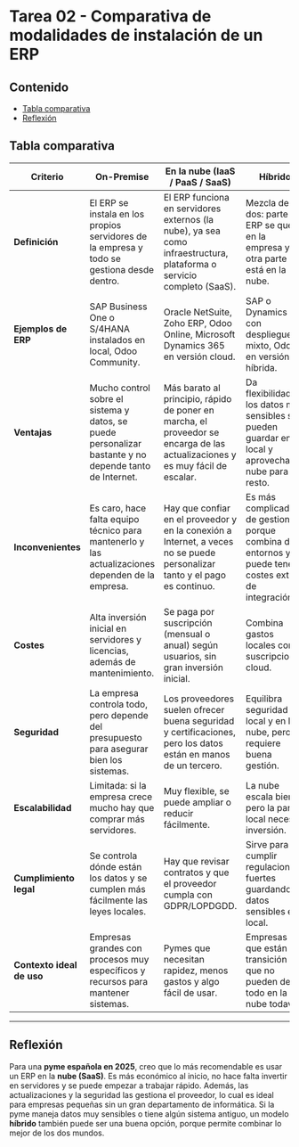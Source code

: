 # Tarea 02 - Comparativa de modalidades de instalación de un ERP

## Contenido 
- [Tabla comparativa](#tabla-comparativa)
- [Reflexión](#reflexión)

## Tabla comparativa

| Criterio | On-Premise | En la nube (IaaS / PaaS / SaaS) | Híbrido |
|---|---|---|---|
| **Definición** | El ERP se instala en los propios servidores de la empresa y todo se gestiona desde dentro. | El ERP funciona en servidores externos (la nube), ya sea como infraestructura, plataforma o servicio completo (SaaS). | Mezcla de los dos: parte del ERP se queda en la empresa y otra parte está en la nube. |
| **Ejemplos de ERP** | SAP Business One o S/4HANA instalados en local, Odoo Community. | Oracle NetSuite, Zoho ERP, Odoo Online, Microsoft Dynamics 365 en versión cloud. | SAP o Dynamics con despliegue mixto, Odoo en versión híbrida. |
| **Ventajas** | Mucho control sobre el sistema y datos, se puede personalizar bastante y no depende tanto de Internet. | Más barato al principio, rápido de poner en marcha, el proveedor se encarga de las actualizaciones y es muy fácil de escalar. | Da flexibilidad: los datos más sensibles se pueden guardar en local y aprovechar la nube para el resto. |
| **Inconvenientes** | Es caro, hace falta equipo técnico para mantenerlo y las actualizaciones dependen de la empresa. | Hay que confiar en el proveedor y en la conexión a Internet, a veces no se puede personalizar tanto y el pago es continuo. | Es más complicado de gestionar porque combina dos entornos y puede tener costes extra de integración. |
| **Costes** | Alta inversión inicial en servidores y licencias, además de mantenimiento. | Se paga por suscripción (mensual o anual) según usuarios, sin gran inversión inicial. | Combina gastos locales con suscripciones cloud. |
| **Seguridad** | La empresa controla todo, pero depende del presupuesto para asegurar bien los sistemas. | Los proveedores suelen ofrecer buena seguridad y certificaciones, pero los datos están en manos de un tercero. | Equilibra seguridad local y en la nube, pero requiere buena gestión. |
| **Escalabilidad** | Limitada: si la empresa crece mucho hay que comprar más servidores. | Muy flexible, se puede ampliar o reducir fácilmente. | La nube escala bien, pero la parte local necesita inversión. |
| **Cumplimiento legal** | Se controla dónde están los datos y se cumplen más fácilmente las leyes locales. | Hay que revisar contratos y que el proveedor cumpla con GDPR/LOPDGDD. | Sirve para cumplir regulaciones fuertes guardando datos sensibles en local. |
| **Contexto ideal de uso** | Empresas grandes con procesos muy específicos y recursos para mantener sistemas. | Pymes que necesitan rapidez, menos gastos y algo fácil de usar. | Empresas que están en transición o que no pueden dejar todo en la nube todavía. |

---

## Reflexión

Para una **pyme española en 2025**, creo que lo más recomendable es usar un ERP en la **nube (SaaS)**. Es más económico al inicio, no hace falta invertir en servidores y se puede empezar a trabajar rápido. Además, las actualizaciones y la seguridad las gestiona el proveedor, lo cual es ideal para empresas pequeñas sin un gran departamento de informática. Si la pyme maneja datos muy sensibles o tiene algún sistema antiguo, un modelo **híbrido** también puede ser una buena opción, porque permite combinar lo mejor de los dos mundos.